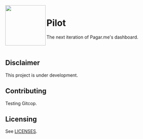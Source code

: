 <img src="https://cdn.rawgit.com/pagarme/brand/9ec30d3d4a6dd8b799bca1c25f60fb123ad66d5b/logo-circle.svg" width="127px" height="127px" align="left"/>

# Pilot

The next iteration of Pagar.me's dashboard.


<br>

## Disclaimer

This project is under development.

## Contributing

Testing Gitcop.

## Licensing

See [LICENSES](LICENSES.md).
